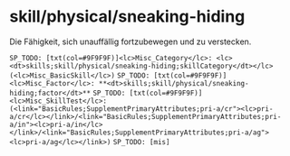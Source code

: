 # skill/physical/sneaking-hiding

Die Fähigkeit, sich unauffällig fortzubewegen und zu verstecken.

`SP_TODO: [txt(col=#9F9F9F)]<lc>Misc_Category</lc>: <lc><dt>skills;skill/physical/sneaking-hiding;skillCategory</dt></lc> (<lc>Misc_BasicSkill</lc>)`
`SP_TODO: [txt(col=#9F9F9F)]<lc>Misc_Factor</lc>: **<dt>skills;skill/physical/sneaking-hiding;factor</dt>**`
`SP_TODO: [txt(col=#9F9F9F)]<lc>Misc_SkillTest</lc>: (<link="BasicRules;SupplementPrimaryAttributes;pri-a/cr"><lc>pri-a/cr</lc></link>/<link="BasicRules;SupplementPrimaryAttributes;pri-a/in"><lc>pri-a/in</lc></link>/<link="BasicRules;SupplementPrimaryAttributes;pri-a/ag"><lc>pri-a/ag</lc></link>)`
`SP_TODO: [mis]`